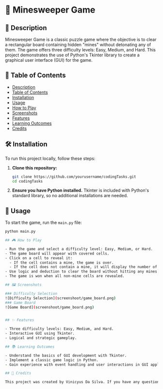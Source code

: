 # 🧩 Minesweeper Game

## 📜 Description

Minesweeper Game is a classic puzzle game where the objective is to clear a rectangular board containing hidden "mines" without detonating any of them. The game offers three difficulty levels: Easy, Medium, and Hard. This project demonstrates the use of Python's Tkinter library to create a graphical user interface (GUI) for the game.

## 📑 Table of Contents

- [Description](#-description)
- [Table of Contents](#-table-of-contents)
- [Installation](#-installation)
- [Usage](#-usage)
- [How to Play](#-how-to-play)
- [Screenshots](#-screenshots)
- [Features](#-features)
- [Learning Outcomes](#-learning-outcomes)
- [Credits](#-credits)

## 🛠️ Installation

To run this project locally, follow these steps:

1. **Clone this repository:**
    ```sh
    git clone https://github.com/yourusername/codingTasks.git
    cd codingTasks
    ```

2. **Ensure you have Python installed.** Tkinter is included with Python's standard library, so no additional installations are needed.

## 🚀 Usage

To start the game, run the `main.py` file:

```sh
python main.py

## 🎮 How to Play

- Run the game and select a difficulty level: Easy, Medium, or Hard.
- The game board will appear with covered cells.
- Click on a cell to reveal it:
  - If the cell contains a mine, the game is over.
  - If the cell does not contain a mine, it will display the number of adjacent mines.
- Use logic and deduction to clear the board without hitting any mines.
- The game is won when all non-mine cells are revealed.

## 🖼️ Screenshots

### Difficulty Selection
![Difficulty Selection](screenshoot/game_board.png)
### Game Board
![Game Board](screenshoot/game_board.png)


## ✨ Features

- Three difficulty levels: Easy, Medium, and Hard.
- Interactive GUI using Tkinter.
- Logical and strategic gameplay.

## 📚 Learning Outcomes

- Understand the basics of GUI development with Tkinter.
- Implement a classic game logic in Python.
- Gain experience with event handling and user interactions in GUI applications.

## 🙏 Credits

This project was created by Vinicyus Da Silva. If you have any questions or feedback, please feel free to reach out via https://www.linkedin.com/in/vinicyus-da-silva-b11344247/.

